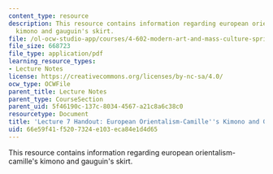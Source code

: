 ```yaml
---
content_type: resource
description: This resource contains information regarding european orientalism-camille's
  kimono and gauguin's skirt.
file: /ol-ocw-studio-app/courses/4-602-modern-art-and-mass-culture-spring-2012/66e59f41f5207324e103eca84e1d4d65_MIT4_602S12_lec07.pdf
file_size: 668723
file_type: application/pdf
learning_resource_types:
- Lecture Notes
license: https://creativecommons.org/licenses/by-nc-sa/4.0/
ocw_type: OCWFile
parent_title: Lecture Notes
parent_type: CourseSection
parent_uid: 5f46190c-137c-8034-4567-a21c8a6c38c0
resourcetype: Document
title: 'Lecture 7 Handout: European Orientalism-Camille''s Kimono and Gauguin''s Skirt'
uid: 66e59f41-f520-7324-e103-eca84e1d4d65
---
```

This resource contains information regarding european orientalism-camille's kimono and gauguin's skirt.